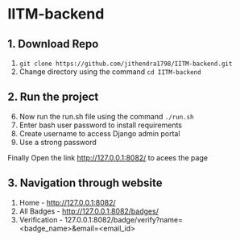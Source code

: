 # IITM-backend

## 1. Download Repo
1. ```git clone https://github.com/jithendra1798/IITM-backend.git```
2. Change directory using the command ```cd IITM-backend```

## 2. Run the project
6. Now run the run.sh file using the command ```./run.sh```
7. Enter bash user password to install requirements
8. Create username to access Django admin portal
9. Use a strong password

Finally Open the link http://127.0.0.1:8082/ to acees the page

## 3. Navigation through website
1. Home - http://127.0.0.1:8082/
2. All Badges - http://127.0.0.1:8082/badges/
3. Verification - 127.0.0.1:8082/badge/verify?name=<badge_name>&email=<email_id>
